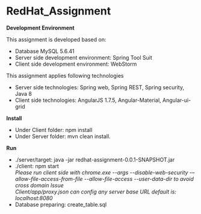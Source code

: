 # RedHat_Assignment

**Development Environment**

This assignment is developed based on: 
* Database MySQL 5.6.41
* Server side development environment: Spring Tool Suit
* Client side development environment: WebStorm

This assignment applies following technologies

* Server side technologies: Spring web, Spring REST, Spring security, Java 8
* Client side technologies: AngularJS 1.7.5, Angular-Material, Angular-ui-grid

**Install**

* Under Client folder: npm install
* Under Server folder: mvn clean install. 

**Run**

* ./server/target:  java -jar redhat-assignment-0.0.1-SNAPSHOT.jar
* ./client:  npm start  
   _Please run client side with chrome.exe --args --disable-web-security -–allow-file-access-from-file --allow-file-access --user-data-dir  to avoid cross domain Issue_  
   _Client/app/proxy.json can config any server base URL default is: localhost:8080_
*	Database preparing: create_table.sql


